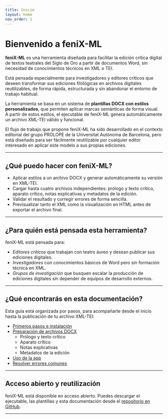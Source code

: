 ```yaml
---
title: Inicio
layout: home
nav_order: 1
---
```


# Bienvenido a feniX-ML

**feniX-ML** es una herramienta diseñada para facilitar la edición crítica digital de textos teatrales del Siglo de Oro a partir de documentos Word, sin necesidad de conocimientos técnicos en XML o TEI.

Está pensada especialmente para investigadores y editores críticos que deseen transformar sus ediciones filológicas en archivos digitales reutilizables, de forma rápida, estructurada y sin abandonar el entorno de trabajo habitual.

La herramienta se basa en un sistema de **plantillas DOCX con estilos personalizados**, que permiten aplicar marcas semánticas de forma visual. A partir de estos estilos, el ejecutable de feniX-ML genera automáticamente un archivo XML-TEI válido y funcional.

El flujo de trabajo que propone feniX-ML ha sido desarrollado en el contexto editorial del grupo PROLOPE de la Universitat Autònoma de Barcelona, pero está diseñado para ser fácilmente reutilizable por cualquier editor interesado en aplicar este modelo a sus propias ediciones.

---

## ¿Qué puedo hacer con feniX-ML?

- Aplicar estilos a un archivo DOCX y generar automáticamente su versión en XML-TEI.
- Cargar hasta cuatro archivos independientes: prólogo y texto crítico, aparato crítico, notas explicativas y metadatos de la edición.
- Validar el resultado y corregir errores de forma sencilla.
- Previsualizar tanto el XML como la visualización en HTML antes de exportar el archivo final.

---

## ¿Para quién está pensada esta herramienta?

feniX-ML está pensada para:

- *Editores críticos* que trabajan con teatro áureo y desean publicar sus ediciones digitales.
- *Investigadores* con conocimientos básicos de Word pero sin formación técnica en XML.
- *Grupos de investigación* que busquen escalar la producción de ediciones digitales sin depender de equipos de desarrollo externos.

---

## ¿Qué encontrarás en esta documentación?

Esta guía está organizada por pasos, para acompañarte desde el inicio hasta la publicación de tu archivo XML-TEI:

- [Primeros pasos e instalación](./instalacion)
- [Preparación de archivos DOCX](./preparar-docx)
  - Prólogo y texto crítico
  - Aparato crítico
  - Notas explicativas
  - Metadatos de la edición
- [Uso de la app](./uso-app)
- [Resolver errores comunes](./resolucion-problemas)

---

## Acceso abierto y reutilización

feniX-ML está disponible en acceso abierto. Puedes descargar el ejecutable, las plantillas y esta documentación desde el [repositorio en GitHub](https://github.com/prolopeuab/feniX-ML).

---
